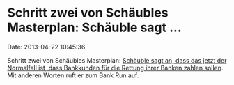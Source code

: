Schritt zwei von Schäubles Masterplan: Schäuble sagt \...
=========================================================

Date: 2013-04-22 10:45:36

Schritt zwei von Schäubles Masterplan: [Schäuble sagt an, dass das jetzt
der Normalfall ist, dass Bankkunden für die Rettung ihrer Banken zahlen
sollen](http://welt.de/article115454455). Mit anderen Worten ruft er zum
Bank Run auf.

